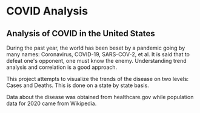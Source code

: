 # COVID Analysis
## Analysis of COVID in the United States

During the past year, the world has been beset by a pandemic going by many names: Coronavirus, COVID-19, SARS-COV-2, et al. It is said that to defeat one's opponent, one must know the enemy. Understanding trend analysis and correlation is a good approach.

This project attempts to visualize the trends of the disease on two levels: Cases and Deaths. This is done on a state by state basis.

Data about the disease was obtained from healthcare.gov while population data for 2020 came from Wikipedia.
